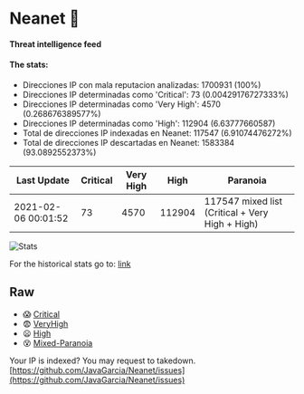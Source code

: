 # Neanet :hocho:
#### Threat intelligence feed
#### The stats:

- Direcciones IP con mala reputacion analizadas: 1700931 (100%)
- Direcciones IP determinadas como 'Critical':  73 (0.00429176727333%)
- Direcciones IP determinadas como 'Very High':  4570 (0.268676389577%)
- Direcciones IP determinadas como 'High':  112904 (6.63777660587)
- Total de direcciones IP indexadas en Neanet:  117547 (6.91074476272%)
- Total de direcciones IP descartadas en Neanet:  1583384 (93.0892552373%)

| Last Update | Critical | Very High | High | Paranoia |
| --- | --- | --- | --- | --- |
| 2021-02-06 00:01:52 | 73 | 4570 | 112904 | 117547 mixed list (Critical + Very High + High)|

![Stats](https://docs.google.com/spreadsheets/d/e/2PACX-1vSnaNMIXVabIpDJjufMlzH7poXnshF3mgd8Is1g9ytUEzVsP5my4Trn8f-xkoLLQ38xpL3HtmUexLo6/pubchart?oid=501124687&format=image)

For the historical stats go to: [link](/stats.csv)
## Raw
- :scream: [Critical](https://raw.githubusercontent.com/JavaGarcia/Neanet/master/blacklists/neanet_critical.txt)
- :fearful: [VeryHigh](https://raw.githubusercontent.com/JavaGarcia/Neanet/master/blacklists/neanet_veryHigh.txtt)
- :frowning: [High](https://raw.githubusercontent.com/JavaGarcia/Neanet/master/blacklists/neanet_high.txt)
- :dizzy_face: [Mixed-Paranoia](https://raw.githubusercontent.com/JavaGarcia/Neanet/master/blacklists/neanet_all.txt)


Your IP is indexed? You may request to takedown. [https://github.com/JavaGarcia/Neanet/issues](https://github.com/JavaGarcia/Neanet/issues)






















































































































































































































































































































































































































































































































































































































































































































































































































































































































































































































































































































































































































































































































































































































































































































































































































































































































































































































































































































































































































































































































































































































































































































































































































































































































































































































































































































































































































































































































































































































































































































































































































































































































































































































































































































































































































































































































































































































































































































































































































































































































































